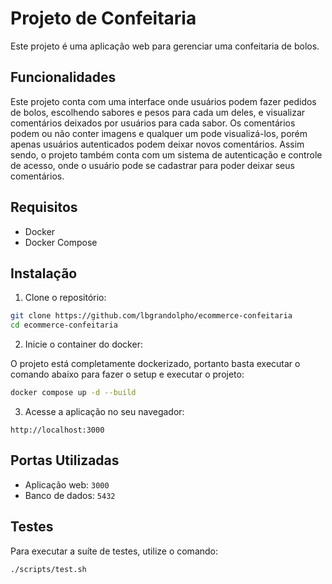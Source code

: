 # Projeto de Confeitaria

Este projeto é uma aplicação web para gerenciar uma confeitaria de bolos.

## Funcionalidades

Este projeto conta com uma interface onde usuários podem fazer pedidos de bolos, escolhendo sabores e pesos para cada um deles, e visualizar comentários deixados por usuários para cada sabor.
Os comentários podem ou não conter imagens e qualquer um pode visualizá-los, porém apenas usuários autenticados podem deixar novos comentários. Assim sendo, o projeto também conta com um sistema de autenticação e controle de acesso, onde o usuário pode se cadastrar para poder deixar seus comentários.

## Requisitos

- Docker
- Docker Compose

## Instalação

1. Clone o repositório:

```sh
git clone https://github.com/lbgrandolpho/ecommerce-confeitaria
cd ecommerce-confeitaria
```

2. Inicie o container do docker:

O projeto está completamente dockerizado, portanto basta executar o comando abaixo para fazer o setup e executar o projeto: 


```sh
docker compose up -d --build
```

3. Acesse a aplicação no seu navegador:

```
http://localhost:3000
```


## Portas Utilizadas

- Aplicação web: `3000`
- Banco de dados: `5432`

## Testes

Para executar a suíte de testes, utilize o comando:

```sh
./scripts/test.sh
```
